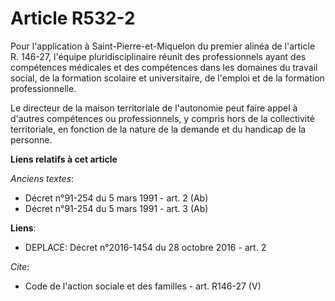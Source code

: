 # Article R532-2

Pour l'application à Saint-Pierre-et-Miquelon du premier alinéa de l'article R. 146-27, l'équipe pluridisciplinaire réunit
des professionnels ayant des compétences médicales et des compétences dans les domaines du travail social, de la formation
scolaire et universitaire, de l'emploi et de la formation professionnelle. 

Le directeur de la maison territoriale de l'autonomie peut faire appel à d'autres compétences ou professionnels, y compris
hors de la collectivité territoriale, en fonction de la nature de la demande et du handicap de la personne.

**Liens relatifs à cet article**

_Anciens textes_:

  - Décret n°91-254 du 5 mars 1991 - art. 2 (Ab)
  - Décret n°91-254 du 5 mars 1991 - art. 3 (Ab)

**Liens**:

  - DEPLACE: Décret n°2016-1454 du 28 octobre 2016 - art. 2

_Cite_:

  - Code de l'action sociale et des familles - art. R146-27 (V)
